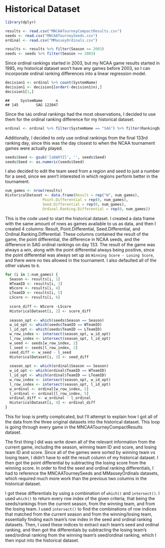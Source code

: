 Historical Dataset
================

``` r
library(dplyr)
```

``` r
results <- read.csv("MNCAATourneyCompactResults.csv")
seeds <- read.csv("MNCAATourneySeeds.csv")
ordinal <- read.csv("MMasseyOrdinals.csv")
```

``` r
results <- results %>% filter(Season >= 2003)
seeds <- seeds %>% filter(Season >= 2003)
```

Since ordinal rankings started in 2003, but my NCAA game results started
in 1985, my historical dataset won’t have any games before 2003, so I
can incorporate ordinal ranking differences into a linear regression
model.

``` r
decision1 <- ordinal %>% count(SystemName)
decision1 <- decision1[order(-decision1$n),]
decision1[1,]
```

    ##     SystemName      n
    ## 145        SAG 122047

Since the `SAG` ordinal rankings had the most observations, I decided to
use them for the ordinal ranking difference for my historical dataset.

``` r
ordinal <- ordinal %>% filter(SystemName == "SAG") %>% filter(RankingDayNum == 133)
```

Additionally, I decided to only use ordinal rankings from the final
133rd ranking day, since this was the day closest to when the NCAA
tournament games were actually played.

``` r
seeds$Seed <- gsub('[abWXYZ]', '', seeds$Seed)
seeds$Seed <- as.numeric(seeds$Seed)
```

I also decided to edit the team seed from a region and seed to just a
number for a seed, since we aren’t interested in which regions perform
better in the tournament.

``` r
num_games <- nrow(results)
HistoricalDataset <- data.frame(Result = rep("W", num_games),
                 Point.Differential = rep(0, num_games),
                 Seed.Differential = rep(0, num_games),
                 Ordinal.Ranking.Differential = rep(0, num_games))
```

This is the code used to start the historical dataset. I created a data
frame with the same amount of rows as games available to us as data, and
then I created 4 columns: Result, Point.Differential, Seed.Differential,
and Ordinal.Ranking.Differential. These columns contained the result of
the game, the point differential, the difference in NCAA seeds, and the
difference in SAG ordinal rankings on day 133. The result of the game
was always a win, along with the point differential always being
positive, since the point differential was always set up as
`Winning Score - Losing Score`, and there were no ties allowed in the
tournament. I also defaulted all of the other values to `0`.

``` r
for (i in 1:num_games) {
  Season <- results[i, 1]
  WTeamID <- results[i, 3]
  WScore <- results[i, 4]
  LTeamID <- results[i, 5]
  LScore <- results[i, 6]
  
  score_diff <- WScore -LScore
  HistoricalDataset[i, 2] <- score_diff
  
  season_opt <- which(seeds$Season == Season)
  w_id_opt <- which(seeds$TeamID == WTeamID)
  l_id_opt <- which(seeds$TeamID == LTeamID)
  w_row_index <- intersect(season_opt, w_id_opt)
  l_row_index <- intersect(season_opt, l_id_opt)
  w_seed <- seeds[w_row_index, 2]
  l_seed <- seeds[l_row_index, 2]
  seed_diff <- w_seed - l_seed
  HistoricalDataset[i, 3] <- seed_diff
  
  season_opt <- which(ordinal$Season == Season)
  w_id_opt <- which(ordinal$TeamID == WTeamID)
  l_id_opt <- which(ordinal$TeamID == LTeamID)
  w_row_index <- intersect(season_opt, w_id_opt)
  l_row_index <- intersect(season_opt, l_id_opt)
  w_ordinal <- ordinal[w_row_index, 5]
  l_ordinal <- ordinal[l_row_index, 5]
  ordinal_diff <- w_ordinal - l_ordinal
  HistoricalDataset[i, 4] <- ordinal_diff
}
```

This for loop is pretty complicated, but I’ll attempt to explain how I
got all of the data from the three original datasets into the historical
dataset. This loop is going through every game in the
MNCAATourneyCompactResults dataset.

The first thing I did was write down all of the relevant information
from the current game, including the season, winning team ID and score,
and losing team ID and score. Since all of the games were sorted by
winning team vs losing team, I didn’t have to edit the result column of
my historical dataset. I then got the point differential by subtracting
the losing score from the winning score. In order to find the seed and
ordinal ranking differentials, I had to reference the MNCAATourneySeeds
and MMasseyOrdinals datasets, which required much more work than the
previous two columns in the historical dataset.

I got these differentials by using a combination of `which()` and
`intersect()`. I used `which()` to return every row index of the given
criteria, that being the seeds/rankings from the current season, from
the winning team, and from the losing team. I used `intersect()` to find
the combinations of row indices that matched from the current season and
from the winning/losing team, essentially finding each team’s row index
in the seed and ordinal ranking datasets. Then, I used these indices to
extract each team’s seed and ordinal ranking, and then got the
differentials by subtracting the losing team’s seed/ordinal ranking from
the winning team’s seed/ordinal ranking, which I then input into the
historical dataset.
